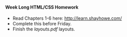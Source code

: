 #### Week Long HTML/CSS Homework

* Read Chapters 1-6 here: http://learn.shayhowe.com/
* Complete this before Friday.
* Finish the _layouts.pdf_ layouts.
